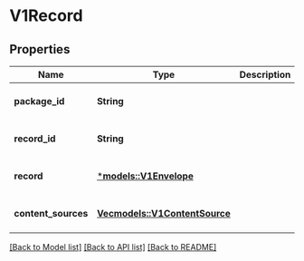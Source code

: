 # V1Record

## Properties
Name | Type | Description | Notes
------------ | ------------- | ------------- | -------------
**package_id** | **String** |  | [optional] [default to None]
**record_id** | **String** |  | [optional] [default to None]
**record** | [***models::V1Envelope**](v1Envelope.md) |  | [optional] [default to None]
**content_sources** | [**Vec<models::V1ContentSource>**](v1ContentSource.md) |  | [optional] [default to None]

[[Back to Model list]](../README.md#documentation-for-models) [[Back to API list]](../README.md#documentation-for-api-endpoints) [[Back to README]](../README.md)


